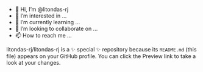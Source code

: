 - 👋 Hi, I’m @litondas-rj
- 👀 I’m interested in ...
- 🌱 I’m currently learning ...
- 💞️ I’m looking to collaborate on ...
- 📫 How to reach me ...


litondas-rj/litondas-rj is a ✨ special ✨ repository because its `README.md` (this file) appears on your GitHub profile.
You can click the Preview link to take a look at your changes.

